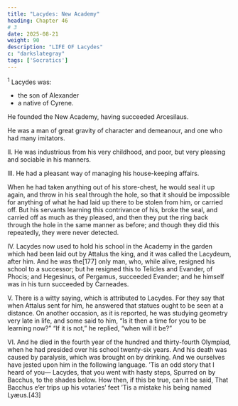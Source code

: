 ```yaml
---
title: "Lacydes: New Academy"
heading: Chapter 46
# 3
date: 2025-08-21
weight: 90
description: "LIFE OF Lacydes"
c: "darkslategray"
tags: ['Socratics']
---
```



<sup>1</sup> Lacydes was:
- the son of Alexander
- a native of Cyrene.

He founded the New Academy, having succeeded Arcesilaus.

He was a man of great gravity of character and demeanour, and one who had many imitators.

II. He was industrious from his very childhood, and poor, but very pleasing and sociable in his manners.


III. He had a pleasant way of managing his house-keeping affairs. 

When he had taken anything out of his store-chest, he would seal it up again, and throw in his seal through the hole, so that it should be impossible for anything of what he had laid up there to be stolen from him, or carried off. But his servants learning this contrivance of his, broke the seal, and carried off as much as they pleased, and then they put the ring back through the hole in the same manner as before; and though they did this repeatedly, they were never detected.

IV. Lacydes now used to hold his school in the Academy in the garden which had been laid out by Attalus the king, and it was called the Lacydeum, after him. And he was the[177] only man, who, while alive, resigned his school to a successor; but he resigned this to Telicles and Evander, of Phocis; and Hegesinus, of Pergamus, succeeded Evander; and he himself was in his turn succeeded by Carneades.

V. There is a witty saying, which is attributed to Lacydes. For they say that when Attalus sent for him, he answered that statues ought to be seen at a distance. On another occasion, as it is reported, he was studying geometry very late in life, and some said to him, “Is it then a time for you to be learning now?” “If it is not,” he replied, “when will it be?”

VI. And he died in the fourth year of the hundred and thirty-fourth Olympiad, when he had presided over his school twenty-six years. And his death was caused by paralysis, which was brought on by drinking. And we ourselves have jested upon him in the following language.
’Tis an odd story that I heard of you—
Lacydes, that you went with hasty steps,
Spurred on by Bacchus, to the shades below.
How then, if this be true, can it be said,
That Bacchus e’er trips up his votaries’ feet
’Tis a mistake his being named Lyæus.[43]


